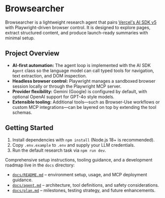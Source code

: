 # Browsearcher

Browsearcher is a lightweight research agent that pairs [Vercel's AI SDK v5](https://ai-sdk.dev/) with Playwright-driven browser
control. It is designed to explore pages, extract structured content, and produce launch-ready summaries with minimal setup.

## Project Overview

* **AI-first automation:** The agent loop is implemented with the AI SDK `Agent` class so the language model can call typed tools
  for navigation, text extraction, and DOM inspection.
* **Headless browser control:** Playwright manages a sandboxed browser session locally or through the Playwright MCP server.
* **Provider flexibility:** Gemini (Google) is configured by default, with optional OpenAI support for GPT-4o style models.
* **Extensible tooling:** Additional tools—such as Browser-Use workflows or custom MCP integrations—can be layered on top by
  extending the tool schemas.

## Getting Started

1. Install dependencies with `npm install` (Node.js 18+ is recommended).
2. Copy `.env.example` to `.env` and supply your LLM credentials.
3. Run the default research task via `npm run dev`.

Comprehensive setup instructions, tooling guidance, and a development roadmap live in the `docs` directory:

* [`docs/README.md`](docs/README.md) – environment setup, usage, and MCP deployment guidance.
* [`docs/agent.md`](docs/agent.md) – architecture, tool definitions, and safety considerations.
* [`docs/plan.md`](docs/plan.md) – milestones, testing strategy, and future enhancements.
